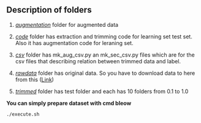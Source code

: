 ## Description of folders

1. [*augmentation*](https://github.com/pleiades-s/drone_detector/tree/master/drone_detector/data/augmentation) folder for augmented data

2. [*code*](https://github.com/pleiades-s/drone_detector/tree/master/drone_detector/data/code) folder has extraction and trimming code for learning set test set. Also it has augmentation code for leraning set.

2. [*csv*](https://github.com/pleiades-s/drone_detector/tree/master/drone_detector/data/csv) folder has mk_aug_csv.py an  mk_sec_csv.py files which are for the csv files that describing relation between trimmed data and label.
 
3. [*rawdata*](https://github.com/pleiades-s/drone_detector/tree/master/drone_detector/data/rawdata) folder has original data. So you have to download data to here from this ([Link](https://drive.google.com/open?id=1Ywlhga3Ak7Ep54mcfuoQ35kijVbK5aWU)) 

4. [*trimmed*](https://github.com/pleiades-s/drone_detector/tree/master/drone_detector/data/trimmed) folder has test folder and each has 10 folders from 0.1 to 1.0


**You can simply prepare dataset with cmd bleow**
  
```
./execute.sh
```
